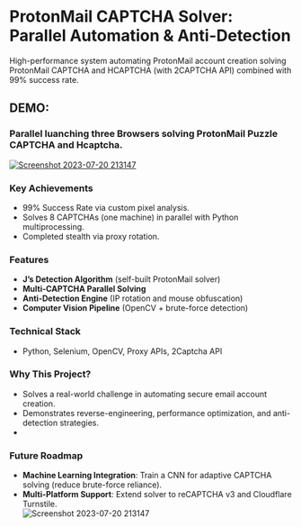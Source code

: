 # ProtonMail CAPTCHA Solver: Parallel Automation & Anti-Detection  

High-performance system automating ProtonMail account creation solving ProtonMail CAPTCHA and HCAPTCHA (with 2CAPTCHA API) combined with 99% success rate.

## DEMO:
### Parallel luanching three Browsers solving ProtonMail Puzzle CAPTCHA and Hcaptcha.
[![Screenshot 2023-07-20 213147](https://github.com/user-attachments/assets/6a5c0b1a-f13e-4a04-8930-9422bea3611f)](https://streamable.com/cl47bj)

### Key Achievements  
- 99% Success Rate via custom pixel analysis.  
- Solves 8 CAPTCHAs (one machine) in parallel with Python multiprocessing.  
- Completed stealth via proxy rotation.
  
### Features  
- **J’s Detection Algorithm** (self-built ProtonMail solver)  
- **Multi-CAPTCHA Parallel Solving**  
- **Anti-Detection Engine** (IP rotation and mouse obfuscation)  
- **Computer Vision Pipeline** (OpenCV + brute-force detection)  

### Technical Stack  
- Python, Selenium, OpenCV, Proxy APIs, 2Captcha API  

### Why This Project?  
- Solves a real-world challenge in automating secure email account creation.  
- Demonstrates reverse-engineering, performance optimization, and anti-detection strategies.
- 
### Future Roadmap  
- **Machine Learning Integration**: Train a CNN for adaptive CAPTCHA solving (reduce brute-force reliance).  
- **Multi-Platform Support**: Extend solver to reCAPTCHA v3 and Cloudflare Turnstile.  
![Screenshot 2023-07-20 213147](https://github.com/user-attachments/assets/677d965e-0b14-4e25-8c65-2761828a3ca0)

